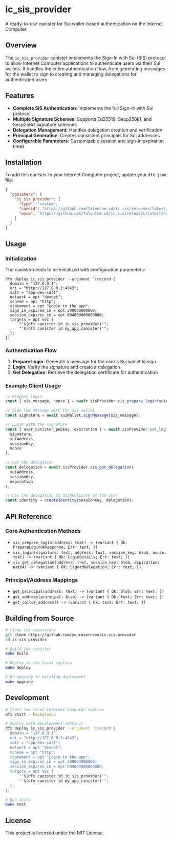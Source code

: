 # ic_sis_provider

A ready-to-use canister for Sui wallet-based authentication on the Internet Computer.

## Overview

The `ic_sis_provider` canister implements the Sign-In with Sui (SIS) protocol to allow Internet Computer applications to authenticate users via their Sui wallets. It handles the entire authentication flow, from generating messages for the wallet to sign to creating and managing delegations for authenticated users.

## Features

- **Complete SIS Authentication**: Implements the full Sign-In with Sui protocol
- **Multiple Signature Schemes**: Supports Ed25519, Secp256k1, and Secp256r1 signature schemes
- **Delegation Management**: Handles delegation creation and verification
- **Principal Generation**: Creates consistent principals for Sui addresses
- **Configurable Parameters**: Customizable session and sign-in expiration times

## Installation

To add this canister to your Internet Computer project, update your `dfx.json` file:

```json
{
  "canisters": {
    "ic_sis_provider": {
      "type": "custom",
      "candid": "https://github.com/Talentum-id/ic_sis/releases/latest/download/ic_sis_provider.did",
      "wasm": "https://github.com/Talentum-id/ic_sis/releases/latest/download/ic_sis_provider.wasm.gz"
    }
  }
}
```

## Usage

### Initialization

The canister needs to be initialized with configuration parameters:

```
dfx deploy ic_sis_provider --argument '(record { 
  domain = "127.0.0.1"; 
  uri = "http://127.0.0.1:4943"; 
  salt = "app-dev-salt"; 
  network = opt "devnet"; 
  scheme = opt "http";
  statement = opt "Login to the app";
  sign_in_expires_in = opt 300000000000;
  session_expires_in = opt 604800000000000;
  targets = opt vec {
      "'$(dfx canister id ic_sis_provider)'";
      "'$(dfx canister id my_app_canister)'";
  }; 
})'
```

### Authentication Flow

1. **Prepare Login**: Generate a message for the user's Sui wallet to sign
2. **Login**: Verify the signature and create a delegation
3. **Get Delegation**: Retrieve the delegation certificate for authentication

### Example Client Usage

```javascript
// Prepare login
const { sis_message, nonce } = await sisProvider.sis_prepare_login(suiAddress);

// Sign the message with the Sui wallet
const signature = await suiWallet.signMessage(sis_message);

// Login with the signature
const { user_canister_pubkey, expiration } = await sisProvider.sis_login(
  signature,
  suiAddress,
  sessionKey,
  nonce
);

// Get the delegation
const delegation = await sisProvider.sis_get_delegation(
  suiAddress,
  sessionKey,
  expiration
);

// Use the delegation to authenticate as the user
const identity = createIdentity(sessionKey, delegation);
```

## API Reference

### Core Authentication Methods

- `sis_prepare_login(address: text) -> (variant { Ok: PrepareLoginOkResponse; Err: text; })`
- `sis_login(signature: text, address: text, session_key: blob, nonce: text) -> (variant { Ok: LoginDetails; Err: text; })`
- `sis_get_delegation(address: text, session_key: blob, expiration: nat64) -> (variant { Ok: SignedDelegation; Err: text; })`

### Principal/Address Mappings

- `get_principal(address: text) -> (variant { Ok: blob; Err: text; })`
- `get_address(principal: blob) -> (variant { Ok: text; Err: text; })`
- `get_caller_address() -> (variant { Ok: text; Err: text; })`

## Building from Source

```bash
# Clone the repository
git clone https://github.com/yourusername/ic-sis-provider
cd ic-sis-provider

# Build the canister
make build

# Deploy to the local replica
make deploy

# Or upgrade an existing deployment
make upgrade
```

## Development

```bash
# Start the local Internet Computer replica
dfx start --background

# Deploy with development settings
dfx deploy ic_sis_provider --argument '(record { 
  domain = "127.0.0.1"; 
  uri = "http://127.0.0.1:4943"; 
  salt = "app-dev-salt"; 
  network = opt "devnet"; 
  scheme = opt "http";
  statement = opt "Login to the app";
  sign_in_expires_in = opt 300000000000;
  session_expires_in = opt 604800000000000;
  targets = opt vec {
      "'$(dfx canister id ic_sis_provider)'";
      "'$(dfx canister id my_app_canister)'";
  }; 
})'

# Run tests
make test
```

## License

This project is licensed under the MIT License.